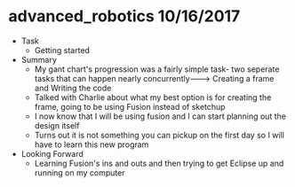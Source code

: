 # advanced_robotics 10/16/2017


* Task
	* Getting started
* Summary
	* My gant chart's progression was a fairly simple task- two seperate tasks that can happen nearly concurrently–––> Creating a frame and Writing the code
	* Talked with Charlie about what my best option is for creating the frame, going to be using Fusion instead of sketchup
	* I now know that I will be using fusion and I can start planning out the design itself
	* Turns out it is not something you can pickup on the first day so I will have to learn this new program 
* Looking Forward
	* Learning Fusion's ins and outs and then trying to get Eclipse up and running on my computer
